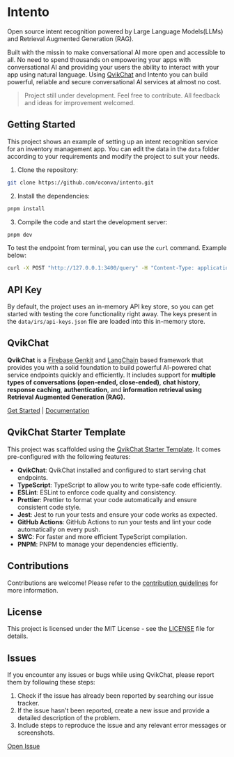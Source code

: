 # Intento

Open source intent recognition powered by Large Language Models(LLMs) and Retrieval Augmented Generation (RAG).

Built with the missin to make conversational AI more open and accessible to all. No need to spend thousands on empowering your apps with conversational AI and providing your users the ability to interact with your app using natural language. Using [QvikChat](https://github.com/oconva/qvikchat) and Intento you can build powerful, reliable and secure conversational AI services at almost no cost.

<blockquote>
  Project still under development. Feel free to contribute. All feedback and ideas for improvement welcomed.
</blockquote>

## Getting Started

This project shows an example of setting up an intent recognition service for an inventory management app. You can edit the data in the `data` folder according to your requirements and modify the project to suit your needs.

1. Clone the repository:

```bash
git clone https://github.com/oconva/intento.git
```

2. Install the dependencies:

```bash
pnpm install
```

3. Compile the code and start the development server:

```bash
pnpm dev
```

To test the endpoint from terminal, you can use the `curl` command. Example below:

```bash
curl -X POST "http://127.0.0.1:3400/query" -H "Content-Type: application/json" -H "Authorization: a5zwhp0YlcRVkpnOXchIkL1lrmf0MPg24POM0kO6HcM=" -d '{"data": { "query": "add 4 litres milk?", "uid": "DI2UZuaTWjQPzVCRjzPW" } }'
```

## API Key

By default, the project uses an in-memory API key store, so you can get started with testing the core functionality right away. The keys present in the `data/irs/api-keys.json` file are loaded into this in-memory store.

## QvikChat

**QvikChat** is a [Firebase Genkit](https://github.com/firebase/genkit) and [LangChain](https://js.langchain.com/v0.2/docs/introduction/) based framework that provides you with a solid foundation to build powerful AI-powered chat service endpoints quickly and efficiently. It includes support for **multiple types of conversations (open-ended, close-ended)**, **chat history**, **response caching**, **authentication**, and **information retrieval using Retrieval Augmented Generation (RAG).**

[Get Started](https://qvikchat.pkural.ca/getting-started) | [Documentation](https://qvikchat.pkural.ca)

## QvikChat Starter Template

This project was scaffolded using the [QvikChat Starter Template](https://github.com/oconva/qvikchat-starter-template). It comes pre-configured with the following features:

- **QvikChat**: QvikChat installed and configured to start serving chat endpoints.
- **TypeScript**: TypeScript to allow you to write type-safe code efficiently.
- **ESLint**: ESLint to enforce code quality and consistency.
- **Prettier**: Prettier to format your code automatically and ensure consistent code style.
- **Jest**: Jest to run your tests and ensure your code works as expected.
- **GitHub Actions**: GitHub Actions to run your tests and lint your code automatically on every push.
- **SWC**: For faster and more efficient TypeScript compilation.
- **PNPM**: PNPM to manage your dependencies efficiently.

## Contributions

Contributions are welcome! Please refer to the [contribution guidelines](CONTRIBUTING.md) for more information.

## License

This project is licensed under the MIT License - see the [LICENSE](LICENSE) file for details.

## Issues

If you encounter any issues or bugs while using QvikChat, please report them by following these steps:

1. Check if the issue has already been reported by searching our issue tracker.
2. If the issue hasn't been reported, create a new issue and provide a detailed description of the problem.
3. Include steps to reproduce the issue and any relevant error messages or screenshots.

[Open Issue](https://github.com/oconva/intento/issues)

```

```
